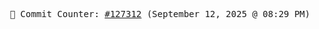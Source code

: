 <p align="center">
    <samp>
        📮 Commit Counter: <a href="https://github.com/Javascript-void0/Javascript-void0/commits/main">#127312</a> (September 12, 2025 @ 08:29 PM)
    </samp>
</p>